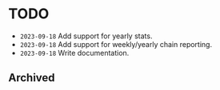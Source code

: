 # TODO
- `2023-09-18` Add support for yearly stats.
- `2023-09-18` Add support for weekly/yearly chain reporting.
- `2023-09-18` Write documentation.


## Archived
